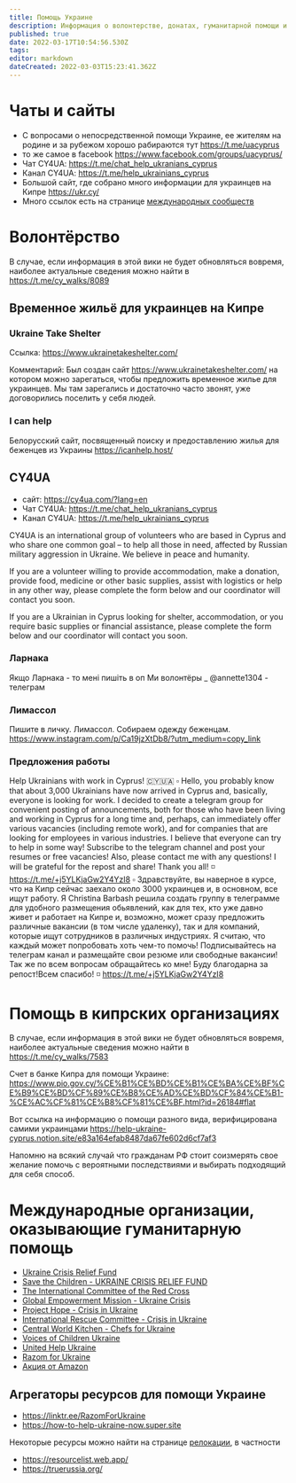 ```yaml
---
title: Помощь Украине
description: Информация о волонтерстве, донатах, гуманитарной помощи и т.п.
published: true
date: 2022-03-17T10:54:56.530Z
tags: 
editor: markdown
dateCreated: 2022-03-03T15:23:41.362Z
---
```


# Чаты и сайты
* С вопросами о непосредственной помощи Украине, ее жителям на родине и за рубежом хорошо рабираются тут https://t.me/uacyprus
* то же самое в facebook https://www.facebook.com/groups/uacyprus/
* Чат CY4UA: https://t.me/chat_help_ukranians_cyprus
* Канал CY4UA: https://t.me/help_ukrainians_cyprus
* Большой сайт, где собрано много информации для украинцев на Кипре https://ukr.cy/
* Много ссылок есть на странице [международных сообществ](/communities)

# Волонтёрство

В случае, если информация в этой вики не будет обновляться вовремя, наиболее актуальные сведения можно найти в https://t.me/cy_walks/8089

## Временное жильё для украинцев на Кипре

### Ukraine Take Shelter

Ссылка: https://www.ukrainetakeshelter.com/

Комментарий: Был создан сайт https://www.ukrainetakeshelter.com/ на котором можно зарегаться, чтобы предложить временное жилье для украинцев. Мы там зарегались и достаточно часто звонят, уже договорились поселить у себя людей.

### I can help
Белорусский сайт, посвященный поиску и предоставлению жилья для беженцев из Украины https://icanhelp.host/

## CY4UA
* сайт: https://cy4ua.com/?lang=en
* Чат CY4UA: https://t.me/chat_help_ukranians_cyprus
* Канал CY4UA: https://t.me/help_ukrainians_cyprus

CY4UA is an international group of volunteers who are based in Cyprus and who share one common goal – to help all those in need, affected by Russian military aggression in Ukraine. We believe in peace and humanity.

If you are a volunteer willing to provide accommodation, make a donation, provide food, medicine or other basic supplies, assist with logistics or help in any other way, please complete the form below and our coordinator will contact you soon. 

If you are a Ukrainian in Cyprus looking for shelter, accommodation, or you require basic supplies or financial assistance, please complete the form below and our coordinator will contact you soon.

### Ларнака
Якщо Ларнака - то мені пишіть в оп
Ми волонтёры  _ @annette1304 - телеграм

### Лимассол
Пишите в личку. Лимассол. Собираем одежду беженцам.
https://www.instagram.com/p/Ca19jzXtDb8/?utm_medium=copy_link

### Предложения работы

Help Ukrainians with work in Cyprus! 🇨🇾🇺🇦
▫️ Hello, you probably know that about 3,000 Ukrainians have now arrived in Cyprus and, basically, everyone is looking for work.  I decided to create a telegram group for convenient posting of announcements, both for those who have been living and working in Cyprus for a long time and, perhaps, can immediately offer various vacancies (including remote work), and for companies that are looking for employees in various industries. I believe that everyone can try to help in some way! Subscribe to the telegram channel and post your resumes or free vacancies!  Also, please contact me with any questions!  I will be grateful for the repost and share! Thank you all! 
◽️ https://t.me/+j5YLKjaGw2Y4YzI8
▫️ Здравствуйте, вы наверное в курсе, что на Кипр сейчас заехало около 3000 украинцев и, в основном, все ищут работу. Я Christina Barbash решила создать группу в телеграмме для удобного размещения обьявлений, как для тех, кто уже давно живет и работает на Кипре и, возможно, может сразу предложить различные вакансии (в том числе удаленку), так и для компаний, которые ищут сотрудников в различных индустриях. Я считаю, что каждый может попробовать хоть чем-то помочь! Подписывайтесь на телеграм канал и размещайте свои резюме или свободные вакансии! Так же по всем вопросам обращайтесь ко мне! Буду благодарна за репост!Всем спасибо! 
◽️ https://t.me/+j5YLKjaGw2Y4YzI8

# Помощь в кипрских организациях

В случае, если информация в этой вики не будет обновляться вовремя, наиболее актуальные сведения можно найти в https://t.me/cy_walks/7583

Счет в банке Кипра для помощи Украине:
https://www.pio.gov.cy/%CE%B1%CE%BD%CE%B1%CE%BA%CE%BF%CE%B9%CE%BD%CF%89%CE%B8%CE%AD%CE%BD%CF%84%CE%B1-%CE%AC%CF%81%CE%B8%CF%81%CE%BF.html?id=26184#flat

Вот ссылка на информацию о помощи разного вида, верифицирована самими украинцами
https://help-ukraine-cyprus.notion.site/e83a164efab8487da67fe602d6cf7af3

Напомню на всякий случай что гражданам РФ стоит соизмерять свое желание помочь с вероятными последствиями и выбирать подходящий для себя способ.

# Международные организации, оказывающие гуманитарную помощь

* [Ukraine Crisis Relief Fund](https://www.globalgiving.org/projects/ukraine-crisis-relief-fund/)
* [Save the Children - UKRAINE CRISIS RELIEF FUND](https://support.savethechildren.org/site/Donation2)
* [The International Committee of the Red Cross](https://www.icrc.org/en/donate/ukraine)
* [Global Empowerment Mission - Ukraine Crisis](https://www.globalempowermentmission.org/mission/ukraine-crisis/)
* [Project Hope - Crisis in Ukraine](https://secure.projecthope.org/)
* [International Rescue Committee - Crisis in Ukraine](https://help.rescue.org/donate/ukraine-acq)
* [Central World Kitchen - Chefs for Ukraine](https://wck.org/relief/activation-chefs-for-ukraine)
* [Voices of Children Ukraine](https://voices.org.ua/en/)
* [United Help Ukraine](https://unitedhelpukraine.org)
* [Razom for Ukraine](https://razomforukraine.org)
* [Акция от Amazon](https://www.amazon.com/hz/wishlist/ls/2CO6LORBAFG3Q?ref_=wl_share)

## Агрегаторы ресурсов для помощи Украине

* https://linktr.ee/RazomForUkraine
* https://how-to-help-ukraine-now.super.site

Некоторые ресурсы можно найти на странице [релокации](/help_russia/relocation), в частности 
* https://resourcelist.web.app/
* https://truerussia.org/